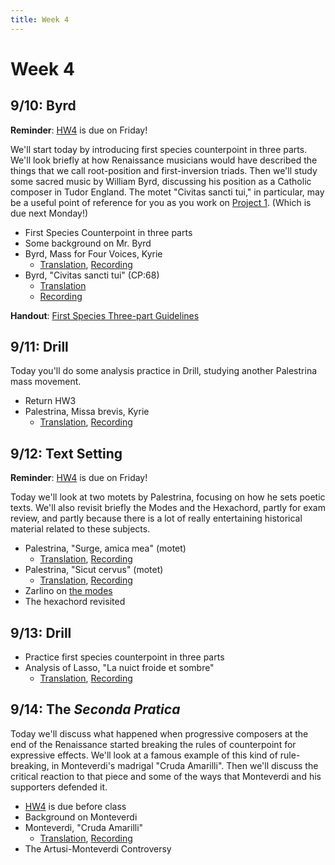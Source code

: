 ```yaml
---
title: Week 4
---
```


# Week 4

## 9/10: Byrd

**Reminder**: [HW4](HW-4.pdf) is due on Friday!

We'll start today by introducing first species counterpoint in three
parts. We'll look briefly at how Renaissance musicians would have 
described the things that we call root-position and first-inversion 
triads. Then we'll study some sacred music by William Byrd, discussing
his position as a Catholic composer in Tudor England. The motet 
"Civitas sancti tui," in particular, may be a useful point of reference
for you as you work on [Project 1](Project-1.pdf). (Which is due next Monday!)

* First Species Counterpoint in three parts
* Some background on Mr. Byrd
* Byrd, Mass for Four Voices, Kyrie
  * [Translation](/translations/mass.html#kyrie), [Recording](https://www.youtube.com/watch?v=_KxdBiNp2vU&index=20&list=PLYyTDR5WeGuTtL7G92HVmXBzi6G2xiL1a)
* Byrd, "Civitas sancti tui" (CP:68)
  * [Translation](/translations/civitas-sancti-tui.html)
  * [Recording](https://www.youtube.com/watch?v=VXa0JBn1npk&t=0s&index=19&list=PLYyTDR5WeGuTtL7G92HVmXBzi6G2xiL1a)

**Handout**: [First Species Three-part Guidelines](guidelines-4.pdf)

## 9/11: Drill

Today you'll do some analysis practice in Drill, studying another
Palestrina mass movement.

* Return HW3
* Palestrina, Missa brevis, Kyrie
  * [Translation](/translations/mass.html#kyrie), [Recording](https://www.youtube.com/watch?v=Tku8ceGJ4dk&list=PLYyTDR5WeGuTtL7G92HVmXBzi6G2xiL1a&index=13&t=450s)

## 9/12: Text Setting

**Reminder**: [HW4](HW-4.pdf) is due on Friday!

Today we'll look at two motets by Palestrina, focusing on how he 
sets poetic texts. We'll also revisit briefly the Modes and the 
Hexachord, partly for exam review, and partly because there is a 
lot of really entertaining historical material related to these
subjects.

* Palestrina, "Surge, amica mea" (motet)
  * [Translation](/translations/surge-amica-mea.html), [Recording](https://www.youtube.com/watch?v=HWN55FrYDfs&index=13&list=PLYyTDR5WeGuTtL7G92HVmXBzi6G2xiL1a)
* Palestrina, "Sicut cervus" (motet)
  * [Translation](/translations/sicut-cervus.html), [Recording](https://www.youtube.com/watch?v=NHUuaA8DKiQ&index=14&list=PLYyTDR5WeGuTtL7G92HVmXBzi6G2xiL1a)
* Zarlino on [the modes](zarlino-on-modes.pdf)
* The hexachord revisited

## 9/13: Drill

* Practice first species counterpoint in three parts
* Analysis of Lasso, "La nuict froide et sombre"
  * [Translation](/translations/la-nuict-froide-et-sombre.html), [Recording](https://www.youtube.com/watch?v=UQN6gFnsGI4&index=16&list=PLYyTDR5WeGuTtL7G92HVmXBzi6G2xiL1a)

## 9/14: The _Seconda Pratica_

Today we'll discuss what happened when progressive composers at the 
end of the Renaissance started breaking the rules of counterpoint for
expressive effects. We'll look at a famous example of this kind of 
rule-breaking, in Monteverdi's madrigal "Cruda Amarilli". Then we'll
discuss the critical reaction to that piece and some of the ways that 
Monteverdi and his supporters defended it.

* [HW4](HW-4.pdf) is due before class
* Background on Monteverdi
* Monteverdi, "Cruda Amarilli"
  * [Translation](/translations/cruda-amarilli.html), [Recording](https://www.youtube.com/watch?v=0nJ4dEjjIY4&index=25&list=PLYyTDR5WeGuTtL7G92HVmXBzi6G2xiL1a)
* The Artusi-Monteverdi Controversy
